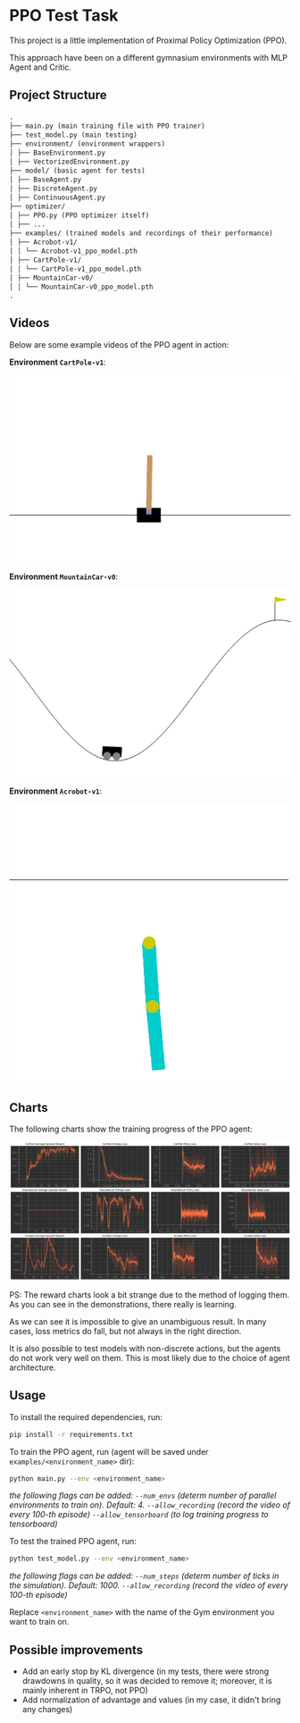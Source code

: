 # PPO Test Task

This project is a little implementation of Proximal Policy Optimization (PPO).

This approach have been on a different gymnasium environments with MLP Agent and Critic.

## Project Structure

```
.
├── main.py (main training file with PPO trainer)
├── test_model.py (main testing)
├── environment/ (environment wrappers)
│ ├── BaseEnvironment.py
│ ├── VectorizedEnvironment.py
├── model/ (basic agent for tests)
│ ├── BaseAgent.py
│ ├── DiscreteAgent.py
│ ├── ContinuousAgent.py
├── optimizer/
│ ├── PPO.py (PPO optimizer itself)
│ ├── ...
├── examples/ (trained models and recordings of their performance)
│ ├── Acrobot-v1/
│ │ └── Acrobot-v1_ppo_model.pth
│ ├── CartPole-v1/
│ │ └── CartPole-v1_ppo_model.pth
│ ├── MountainCar-v0/
│ │ └── MountainCar-v0_ppo_model.pth
.
```

## Videos

Below are some example videos of the PPO agent in action:

**Environment `CartPole-v1`**:

![CartPole-v1](examples/CartPole-v1/example.gif)

**Environment `MountainCar-v0`**:

![MountainCar-v0](examples/MountainCar-v0/example.gif)

**Environment `Acrobot-v1`**:

![Acrobot-v1](examples/Acrobot-v1/example.gif)

## Charts

The following charts show the training progress of the PPO agent:

![Charts](examples/results.png)

PS: The reward charts look a bit strange due to the method of logging them. As you can see in the demonstrations, there really is learning.

As we can see it is impossible to give an unambiguous result. In many cases, loss metrics do fall, but not always in the right direction.

It is also possible to test models with non-discrete actions, but the agents do not work very well on them. This is most likely due to the choice of agent architecture.

## Usage

To install the required dependencies, run:

```bash
pip install -r requirements.txt
```

To train the PPO agent, run (agent will be saved under `examples/<environment_name>` dir):

```bash
python main.py --env <environment_name>
```
_the following flags can be added:
`--num_envs` (determ number of parallel environments to train on). Default: 4.
`--allow_recording` (record the video of every 100-th episode)
`--allow_tensorboard` (to log training progress to tensorboard)_

To test the trained PPO agent, run:

```bash
python test_model.py --env <environment_name>
```
_the following flags can be added:
`--num_steps` (determ number of ticks in the simulation). Default: 1000.
`--allow_recording` (record the video of every 100-th episode)_

Replace `<environment_name>` with the name of the Gym environment you want to train on.

## Possible improvements

- Add an early stop by KL divergence (in my tests, there were strong drawdowns in quality, so it was decided to remove it; moreover, it is mainly inherent in TRPO, not PPO)
- Add normalization of advantage and values (in my case, it didn't bring any changes)
